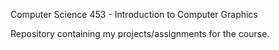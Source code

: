 Computer Science 453 - Introduction to Computer Graphics

Repository containing my projects/assignments for the course.
